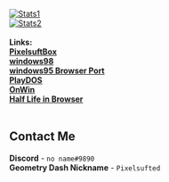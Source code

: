 [![Stats1](https://github-readme-stats.vercel.app/api?username=pixelsuft&show_icons=true)](https://github.com/Pixelsuft/) <br />
[![Stats2](https://github-readme-stats.vercel.app/api/top-langs/?username=pixelsuft&hide=pascal)](https://github.com/Pixelsuft/) <br /> <br />
**Links:** <br />
[**PixelsuftBox**](https://pixelsuftbox.herokuapp.com/) <br />
[**windows98**](https://github.com/Pixelsuft/windows98/) <br />
[**windows95 Browser Port**](https://pixelsuft.github.io/windows95/) <br />
[**PlayDOS**](https://pixelsuft.github.io/playdos/) <br />
[**OnWin**](https://pixelsuft.github.io/onwin/) <br />
[**Half Life in Browser**](https://pixelsuft.github.io/hl/) <br /> <br />
## Contact Me
**Discord** - `no name#9890` <br />
**Geometry Dash Nickname** - `Pixelsufted`
